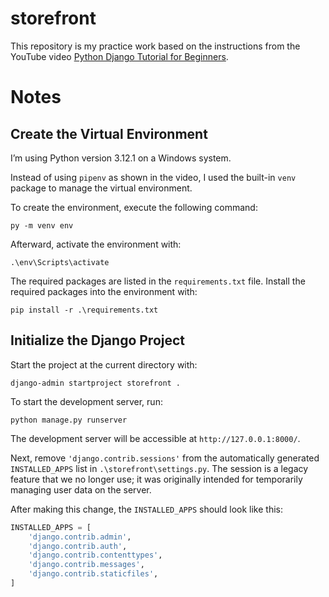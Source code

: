 # storefront

This repository is my practice work based on 
the instructions from the YouTube video 
[Python Django Tutorial for Beginners](https://youtu.be/rHux0gMZ3Eg?si=nLOUg8gMsjWm2-2j).


# Notes

## Create the Virtual Environment
I’m using Python version 3.12.1 on a Windows system. 

Instead of using `pipenv` as shown in the video, 
I used the built-in `venv` package to manage the 
virtual environment. 

To create the environment, execute the following command:
```
py -m venv env
```

Afterward, activate the environment with:
```
.\env\Scripts\activate
```

The required packages are listed in the `requirements.txt` file.
Install the required packages into the environment with:
```
pip install -r .\requirements.txt
```


## Initialize the Django Project
Start the project at the current directory with:
```
django-admin startproject storefront .
```

To start the development server, run:
```
python manage.py runserver
```

The development server will be accessible 
at `http://127.0.0.1:8000/`.

Next, remove `'django.contrib.sessions'` from the 
automatically generated `INSTALLED_APPS` list in 
`.\storefront\settings.py`. The session is a legacy 
feature that we no longer use; it was originally intended 
for temporarily managing user data on the server.

After making this change, the `INSTALLED_APPS` should look 
like this:
```Python
INSTALLED_APPS = [
    'django.contrib.admin',
    'django.contrib.auth',
    'django.contrib.contenttypes',
    'django.contrib.messages',
    'django.contrib.staticfiles',
]
```